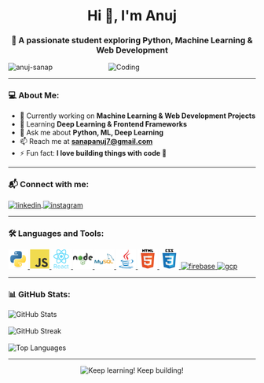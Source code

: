 <div align="center">
  <img src="">
</div>

<h1 align="center">Hi 👋, I'm Anuj</h1>
<h3 align="center">🚀 A passionate student exploring Python, Machine Learning & Web Development</h3>

<img align="right" alt="Coding" width="300" src="https://media.tenor.com/7LAB1WbMURAAAAAd/website.gif">

<p align="left">
  <img src="https://komarev.com/ghpvc/?username=anuj-sanap&label=Profile%20views&color=8F00FF&style=flat" alt="anuj-sanap" />
</p>

---

### 💻 About Me:
- 🔭 Currently working on **Machine Learning & Web Development Projects**  
- 🌱 Learning **Deep Learning & Frontend Frameworks**  
- 💬 Ask me about **Python, ML, Deep Learning**  
- 📫 Reach me at **sanapanuj7@gmail.com**  
- ⚡ Fun fact: **I love building things with code 🚀**  

---

### 📬 Connect with me:
<p align="left">
<a href="https://linkedin.com/in/anuj-sanap" target="blank">
  <img align="center" src="https://raw.githubusercontent.com/rahuldkjain/github-profile-readme-generator/master/src/images/icons/Social/linked-in-alt.svg" alt="linkedin" height="30" width="40" />
</a>
<a href="https://instagram.com/_.anujsanap._" target="blank">
  <img align="center" src="https://raw.githubusercontent.com/rahuldkjain/github-profile-readme-generator/master/src/images/icons/Social/instagram.svg" alt="instagram" height="30" width="40" />
</a>
</p>

---

### 🛠️ Languages and Tools:
<p align="left">
  <a href="https://www.python.org" target="_blank" rel="noreferrer"> <img src="https://raw.githubusercontent.com/devicons/devicon/master/icons/python/python-original.svg" alt="python" width="40" height="40"/> </a>
  <a href="https://developer.mozilla.org/en-US/docs/Web/JavaScript" target="_blank" rel="noreferrer"> <img src="https://raw.githubusercontent.com/devicons/devicon/master/icons/javascript/javascript-original.svg" alt="javascript" width="40" height="40"/> </a>
  <a href="https://reactjs.org/" target="_blank" rel="noreferrer"> <img src="https://raw.githubusercontent.com/devicons/devicon/master/icons/react/react-original-wordmark.svg" alt="react" width="40" height="40"/> </a>
  <a href="https://nodejs.org" target="_blank" rel="noreferrer"> <img src="https://raw.githubusercontent.com/devicons/devicon/master/icons/nodejs/nodejs-original-wordmark.svg" alt="nodejs" width="40" height="40"/> </a>
  <a href="https://www.mysql.com/" target="_blank" rel="noreferrer"> <img src="https://raw.githubusercontent.com/devicons/devicon/master/icons/mysql/mysql-original-wordmark.svg" alt="mysql" width="40" height="40"/> </a>
  <a href="https://www.java.com" target="_blank" rel="noreferrer"> <img src="https://raw.githubusercontent.com/devicons/devicon/master/icons/java/java-original.svg" alt="java" width="40" height="40"/> </a>
  <a href="https://www.w3.org/html/" target="_blank" rel="noreferrer"> <img src="https://raw.githubusercontent.com/devicons/devicon/master/icons/html5/html5-original-wordmark.svg" alt="html" width="40" height="40"/> </a>
  <a href="https://www.w3schools.com/css/" target="_blank" rel="noreferrer"> <img src="https://raw.githubusercontent.com/devicons/devicon/master/icons/css3/css3-original-wordmark.svg" alt="css3" width="40" height="40"/> </a>
  <a href="https://firebase.google.com/" target="_blank" rel="noreferrer"> <img src="https://www.vectorlogo.zone/logos/firebase/firebase-icon.svg" alt="firebase" width="40" height="40"/> </a>
  <a href="https://cloud.google.com" target="_blank" rel="noreferrer"> <img src="https://www.vectorlogo.zone/logos/google_cloud/google_cloud-icon.svg" alt="gcp" width="40" height="40"/> </a>
</p>

---

### 📊 GitHub Stats:
<p align="left">
  <img src="https://github-readme-stats.vercel.app/api?username=anuj-sanap&show_icons=true&theme=tokyonight" alt="GitHub Stats"/>
  <br><br>
  <img src="https://github-readme-streak-stats.herokuapp.com?user=anuj-sanap&theme=tokyonight" alt="GitHub Streak"/>
  <br><br>
  <img src="https://github-readme-stats.vercel.app/api/top-langs/?username=anuj-sanap&layout=compact&theme=tokyonight&hide=html,css" alt="Top Languages"/>
</p>

---

<p align="center">
  <img src="https://readme-typing-svg.demolab.com?font=Fira+Code&pause=500&color=F18A2A&center=true&vCenter=true&width=435&lines=Keep+learning!+Keep+building!+🚀" alt="Keep learning! Keep building!" />
</p>
